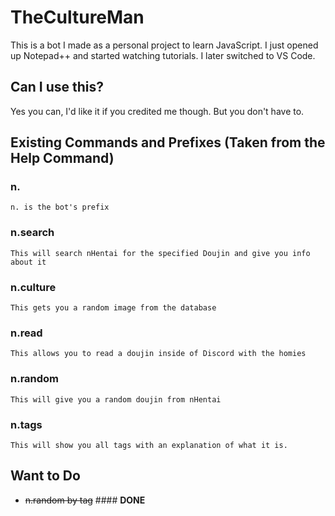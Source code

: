 # TheCultureMan

This is a bot I made as a personal project to learn JavaScript. I just opened up Notepad++ and started watching tutorials. I later switched to VS Code.

## Can I use this?
Yes you can, I'd like it if you credited me though. But you don't have to.

## Existing Commands and Prefixes (Taken from the Help Command)

### n.

```n. is the bot's prefix```

### n.search

```This will search nHentai for the specified Doujin and give you info about it```

### n.culture

```This gets you a random image from the database```

### n.read

```This allows you to read a doujin inside of Discord with the homies```

### n.random

```This will give you a random doujin from nHentai```

### n.tags

```This will show you all tags with an explanation of what it is.```

## Want to Do

- ~~n.random by tag~~ #### __DONE__
